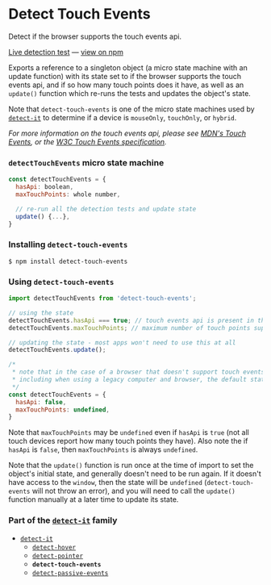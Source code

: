 # Detect Touch Events

Detect if the browser supports the touch events api.

[Live detection test][liveDetectionTest] &#8212; [view on npm][onNpm]

Exports a reference to a singleton object (a micro state machine with an update function) with its state set to if the browser supports the touch events api, and if so how many touch points does it have, as well as an `update()` function which re-runs the tests and updates the object's state.

Note that `detect-touch-events` is one of the micro state machines used by [`detect-it`][detectItRepo] to determine if a device is `mouseOnly`, `touchOnly`, or `hybrid`.

*For more information on the touch events api, please see [MDN's Touch Events][mdnTouchEvents], or the [W3C Touch Events specification][w3cSpecLatest].*


### `detectTouchEvents` micro state machine
```javascript
const detectTouchEvents = {
  hasApi: boolean,
  maxTouchPoints: whole number,

  // re-run all the detection tests and update state
  update() {...},
}
```

### Installing `detect-touch-events`
```terminal
$ npm install detect-touch-events
```

### Using `detect-touch-events`
```javascript
import detectTouchEvents from 'detect-touch-events';
```
```javascript
// using the state
detectTouchEvents.hasApi === true; // touch events api is present in the browser
detectTouchEvents.maxTouchPoints; // maximum number of touch points supported by the device

// updating the state - most apps won't need to use this at all
detectTouchEvents.update();
```

```javascript
/*
 * note that in the case of a browser that doesn't support touch events,
 * including when using a legacy computer and browser, the default state will be:
 */
const detectTouchEvents = {
  hasApi: false,
  maxTouchPoints: undefined,
}
```

Note that `maxTouchPoints` may be `undefined` even if `hasApi` is `true` (not all touch devices report how many touch points they have). Also note the if `hasApi` is `false`, then `maxTouchPoints` is always `undefined`.

Note that the `update()` function is run once at the time of import to set the object's initial state, and generally doesn't need to be run again. If it doesn't have access to the `window`, then the state will be `undefined` (`detect-touch-events` will not throw an error), and you will need to call the `update()` function manually at a later time to update its state.


### Part of the [`detect-it`][detectItRepo] family
- [`detect-it`][detectItRepo]
  - [`detect-hover`][detectHoverRepo]
  - [`detect-pointer`][detectPointerRepo]
  - **`detect-touch-events`**
  - [`detect-passive-events`][detectPassiveEventsRepo]


<!-- links -->
[liveDetectionTest]: http://detect-it.rafrex.com/#detect-touch-events
[onNpm]: https://www.npmjs.com/package/detect-touch-events
[w3cSpecLatest]: https://w3c.github.io/touch-events/
[mdnTouchEvents]: https://developer.mozilla.org/en-US/docs/Web/API/Touch_events
[detectItRepo]: https://github.com/rafrex/detect-it
[detectHoverRepo]: https://github.com/rafrex/detect-hover
[detectPointerRepo]: https://github.com/rafrex/detect-pointer
[detectPassiveEventsRepo]: https://github.com/rafrex/detect-passive-events
